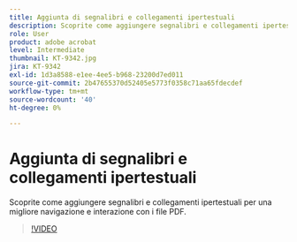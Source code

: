 ```yaml
---
title: Aggiunta di segnalibri e collegamenti ipertestuali
description: Scoprite come aggiungere segnalibri e collegamenti ipertestuali per una migliore navigazione e interazione con i file PDF
role: User
product: adobe acrobat
level: Intermediate
thumbnail: KT-9342.jpg
jira: KT-9342
exl-id: 1d3a8588-e1ee-4ee5-b968-23200d7ed011
source-git-commit: 2b47655370d52405e5773f0358c71aa65fdecdef
workflow-type: tm+mt
source-wordcount: '40'
ht-degree: 0%

---
```


# Aggiunta di segnalibri e collegamenti ipertestuali

Scoprite come aggiungere segnalibri e collegamenti ipertestuali per una migliore navigazione e interazione con i file PDF.

>[!VIDEO](https://video.tv.adobe.com/v/340837?quality=12&learn=on&hidetitle=true)
